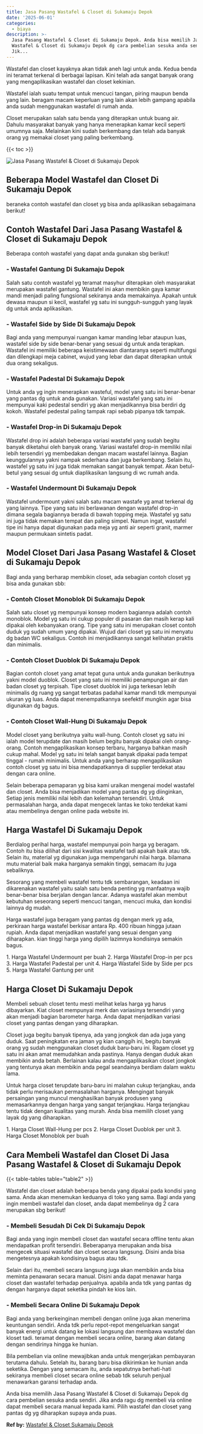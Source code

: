 ```yaml
---
title: Jasa Pasang Wastafel & Closet di Sukamaju Depok
date: '2025-06-01'
categories:
  - biaya
description: >-
  Jasa Pasang Wastafel & Closet di Sukamaju Depok. Anda bisa memilih Jasa Pasang
  Wastafel & Closet di Sukamaju Depok dg cara pembelian sesuka anda sendiri.
  Jik...
---
```


Wastafel dan closet kayaknya akan tidak aneh lagi untuk anda. Kedua benda ini teramat terkenal di berbagai lapisan. Kini telah ada sangat banyak orang yang mengaplikasikan wastafel dan closet kekinian.

Wastafel ialah suatu tempat untuk mencuci tangan, piring maupun benda yang lain. beragam macam keperluan yang lain akan lebih gampang apabila anda sudah menggunakan wastafel di rumah anda.

Closet merupakan salah satu benda yang diterapkan untuk buang air. Dahulu masyarakat banyak yang hanya menerapkan kamar kecil seperti umumnya saja. Melainkan kini sudah berkembang dan telah ada banyak orang yg memakai closet yang paling berkembang.

{{< toc >}}

![Jasa Pasang Wastafel & Closet di Sukamaju Depok](/images/wastafel-closet-murah66.png)

## Beberapa Model Wastafel dan Closet Di Sukamaju Depok

beraneka contoh wastafel dan closet yg bisa anda aplikasikan sebagaimana berikut!

## Contoh Wastafel Dari Jasa Pasang Wastafel & Closet di Sukamaju Depok

Beberapa contoh wastafel yang dapat anda gunakan sbg berikut!

### \- Wastafel Gantung Di Sukamaju Depok

Salah satu contoh wastafel yg teramat masyhur diterapkan oleh masyarakat merupakan wastafel gantung. Wastafel ini akan membikin gaya kamar mandi menjadi paling fungsional sekiranya anda memakainya. Apakah untuk dewasa maupun si kecil, wastafel yg satu ini sungguh-sungguh yang layak dg untuk anda aplikasikan.

### \- Wastafel Side by Side Di Sukamaju Depok

Bagi anda yang mempunyai ruangan kamar manding lebar ataupun luas, wastafel side by side benar-benar yang sesuai dg untuk anda terapkan. Wastafel ini memiliki beberapa keistimewaan diantaranya seperti multifungsi dan dilengkapi meja cabinet, wujud yang lebar dan dapat diterapkan untuk dua orang sekaligus.

### \- Wastafel Padestal Di Sukamaju Depok

Untuk anda yg ingin menerapkan wasteful, model yang satu ini benar-benar yang pantas dg untuk anda gunakan. Variasi wastafel yang satu ini mempunyai kaki pedestal sendiri yg akan menjadikannya bisa berdiri dg kokoh. Wastafel pedestal paling tampak rapi sebab pipanya tdk tampak.

### \- Wastafel Drop-in Di Sukamaju Depok

Wastafel drop ini adalah beberapa variasi wastafel yang sudah begitu banyak diketahui oleh banyak orang. Variasi wastafel drop-in memiliki nilai lebih tersendiri yg membedakan dengan macam wastafel lainnya. Bagian keunggulannya yakni nampak sederhana dan juga berkembang. Selain itu, wastafel yg satu ini juga tidak memakan sangat banyak tempat. Akan betul-betul yang sesuai dg untuk diaplikasikan langsung di wc rumah anda.

### \- Wastafel Undermount Di Sukamaju Depok

Wastafel undermount yakni salah satu macam wastafe yg amat terkenal dg yang lainnya. Tipe yang satu ini berlawanan dengan wastafel drop-in dimana segala bagiannya berada di bawah topping meja. Wastafel yg satu ini juga tidak memakan tempat dan paling simpel. Namun ingat, wastafel tipe ini hanya dapat digunakan pada meja yg anti air seperti granit, marmer maupun permukaan sintetis padat.

## Model Closet Dari Jasa Pasang Wastafel & Closet di Sukamaju Depok

Bagi anda yang berharap membikin closet, ada sebagian contoh closet yg bisa anda gunakan sbb:

### \- Contoh Closet Monoblok Di Sukamaju Depok

Salah satu closet yg mempunyai konsep modern bagiannya adalah contoh monoblok. Model yg satu ini cukup populer di pasaran dan masih kerap kali dipakai oleh kebanyakan orang. Tipe yang satu ini merupakan closet contoh duduk yg sudah umum yang dipakai. Wujud dari closet yg satu ini menyatu dg badan WC sekaligus. Contoh ini menjadikannya sangat kelihatan praktis dan minimalis.

### \- Contoh Closet Duoblok Di Sukamaju Depok

Bagian contoh closet yang amat tepat guna untuk anda gunakan berikutnya yakni model duoblok. Closet yang satu ini memiliki penampungan air dan badan closet yg terpisah. Tipe closet duoblok ini juga terkesan lebih minimalis dg ruang yg sangat terbatas padahal kamar mandi tdk mempunyai ukuran yg luas. Anda dapat menempatkannya seefektif mungkin agar bisa digunakan dg bagus.

### \- Contoh Closet Wall-Hung Di Sukamaju Depok

Model closet yang berikutnya yaitu wall-hung. Contoh closet yg satu ini ialah model terupdate dan masih belum begitu banyak dipakai oleh orang-orang. Contoh mengaplikasikan konsep terbaru, harganya bahkan masih cukup mahal. Model yg satu ini telah sangat banyak dipakai pada tempat tinggal - rumah minimalis. Untuk anda yang berharap mengaplikasikan contoh closet yg satu ini bisa mendapatkannya di supplier terdekat atau dengan cara online.

Selain beberapa pemaparan yg bisa kami uraikan mengenai model wastafel dan closet. Anda bisa menjadikan model yang pantas dg yg diinginkan, Setiap jenis memiliki nilai lebih dan kelemahan tersendiri. Untuk permasalahan harga, anda dapat mengecek lantas ke toko terdekat kami atau membelinya dengan online pada website ini.

## Harga Wastafel Di Sukamaju Depok

Berdialog perihal harga, wastafel mempunyai poin harga yg beragam. Contoh itu bisa dilihat dari sisi kwalitas wastafel tadi apakah baik atau tdk. Selain itu, material yg digunakan juga mempengaruhi nilai harga. bilamana mutu material baik maka harganya semakin tinggi, semacam itu juga sebaliknya.

Sesorang yang membeli wastafel tentu tdk sembarangan, keadaan ini dikarenakan wastafel yaitu salah satu benda penting yg manfaatnya wajib benar-benar bisa berjalan dengan lancar. Adanya wastafel akan membut kebutuhan seseorang seperti mencuci tangan, mencuci muka, dan kondisi lainnya dg mudah.

Harga wastafel juga beragam yang pantas dg dengan merk yg ada, perkiraan harga wastafel berkisar antara Rp. 400 ribuan hingga jutaan rupiah. Anda dapat menjadikan wastafel yang sesuai dengan yang diharapkan. kian tinggi harga yang dipilih lazimnya kondisinya semakin bagus.

1\. Harga Wastafel Undermount per buah 2. Harga Wastafel Drop-in per pcs 3. Harga Wastafel Padestal per unit 4. Harga Wastafel Side by Side per pcs 5. Harga Wastafel Gantung per unit

## Harga Closet Di Sukamaju Depok

Membeli sebuah closet tentu mesti melihat kelas harga yg harus dibayarkan. Kiat closet mempunyai merk dan variasinya tersendiri yang akan menjadi bagian barometer harga. Anda dapat menjadikan variasi closet yang pantas dengan yang diharapkan.

Closet juga begitu banyak tipenya, ada yang jongkok dan ada juga yang duduk. Saat peningkatan era jaman yg kian canggih ini, begitu banyak orang yg sudah menggunakan closet duduk baru-baru ini. Ragam closet yg satu ini akan amat memudahkan anda pastinya. Hanya dengan duduk akan membikin anda betah. Berlainan kalau anda mengaplikasikan closet jongkok yang tentunya akan membikin anda pegal seandainya berdiam dalam waktu lama.

Untuk harga closet terupdate baru-baru ini malahan cukup terjangkau, anda tidak perlu merisaukan permasalahan harganya. Mengingat banyak persaingan yang muncul menghasilkan banyak produsen yang memasarkannya dengan harga yang sangat terjangkau. Harga terjangkau tentu tidak dengan kualitas yang murah. Anda bisa memilih closet yang layak dg yang diharapkan.

1\. Harga Closet Wall-Hung per pcs 2. Harga Closet Duoblok per unit 3. Harga Closet Monoblok per buah

## Cara Membeli Wastafel dan Closet Di Jasa Pasang Wastafel & Closet di Sukamaju Depok

{{< table-tables table="table2" >}}

Wastafel dan closet adalah beberapa benda yang dipakai pada kondisi yang sama. Anda akan menemukan keduanya di toko yang sama. Bagi anda yang ingin membeli wastafel dan closet, anda dapat membelinya dg 2 cara merupakan sbg berikut!

### \- Membeli Sesudah Di Cek Di Sukamaju Depok

Bagi anda yang ingin membeli closet dan wastafel secara offline tentu akan mendapatkan profit tersendiri. Beberapanya merupakan anda bisa mengecek situasi wastafel dan closet secara langsung. Disini anda bisa mengetesnya apakah kondisinya bagus atau tdk.

Selain dari itu, membeli secara langsung juga akan membikin anda bisa meminta penawaran secara manual. Disini anda dapat menawar harga closet dan wastafel terhadap penjualnya. apabila anda tdk yang pantas dg dengan harganya dapat seketika pindah ke kios lain.

### \- Membeli Secara Online Di Sukamaju Depok

Bagi anda yang berkeinginan membeli dengan online juga akan menerima keuntungan sendiri. Anda tdk perlu repot-repot mengeluarkan sangat banyak energi untuk datang ke lokasi langsung dan membawa wastafel dan kloset tadi. teramat dengan membeli secara online, barang akan datang dengan sendirinya hingga ke hunian.

Bila pembelian via online mewajibkan anda untuk mengerjakan pembayaran terutama dahulu. Setelah itu, barang baru bisa dikirimkan ke hunian anda seketika. Dengan yang semacam itu, anda sepatutnya berhati-hati sekiranya membeli closet secara online sebab tdk seluruh penjual menawarkan garansi terhadap anda.

Anda bisa memilih Jasa Pasang Wastafel & Closet di Sukamaju Depok dg cara pembelian sesuka anda sendiri. Jika anda ragu dg membeli via online dapat membeli secara manual kepada kami. Pilih wastafel dan closet yang pantas dg yg diharapkan supaya anda puas.

**Ref by:** [Wastafel & Closet Sukamaju Depok](https://id.wikipedia.org/wiki/Wastafel)

